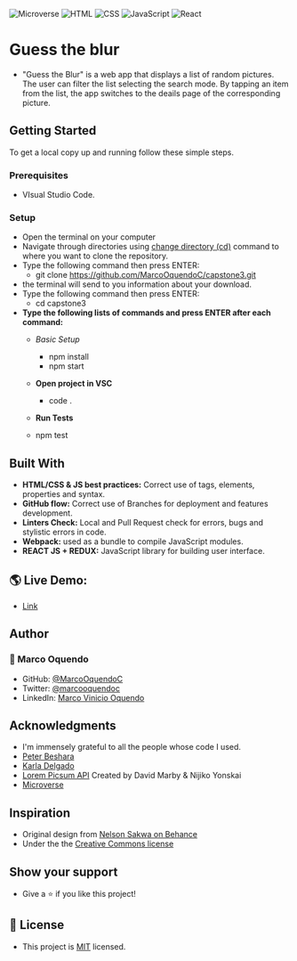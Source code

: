 ![Microverse](https://img.shields.io/badge/Microverse-blueviolet) ![HTML](https://img.shields.io/badge/-HTML-orange) ![CSS](https://img.shields.io/badge/-CSS-blue) ![JavaScript](https://img.shields.io/badge/-JavaScript-yellow) ![React](https://img.shields.io/badge/-React-61DAFB?style=flat-square&logo=react&logoColor=ffffff)

# Guess the blur
- "Guess the Blur" is a web app that displays a list of random pictures. The user can filter the list selecting the search mode. By tapping an item from the list, the app switches to the deails page of the corresponding picture.

## Getting Started
To get a local copy up and running follow these simple steps.

### Prerequisites
- VIsual Studio Code.

### Setup
- Open the terminal on your computer
- Navigate through directories using [change directory (cd)](https://www.howtogeek.com/659411/how-to-change-directories-in-command-prompt-on-windows-10) command to where you want to clone the repository.
- Type the following command then press ENTER: 
  - git clone https://github.com/MarcoOquendoC/capstone3.git
- the terminal will send to you information about your download.
- Type the following command then press ENTER: 
  - cd capstone3
- **Type the following lists of commands and press ENTER after each command:**
  - *Basic Setup*
    - npm install
    - npm start

  - **Open project in VSC**
    - code .

  - **Run Tests**
  - npm test

## Built With
- **HTML/CSS & JS best practices:** Correct use of tags, elements, properties and syntax.
- **GitHub flow:** Correct use of Branches for deployment and features development.
- **Linters Check:** Local and Pull Request check for errors, bugs and stylistic errors in code.
- **Webpack:** used as a bundle to compile JavaScript modules.
- **REACT JS + REDUX:** JavaScript library for building user interface.

## 🌎 Live Demo:
- [Link](https://feature-lastfunctionalities--friendly-rugelach-ed85f6.netlify.app/)

## Author
### 👤 Marco Oquendo
- GitHub: [@MarcoOquendoC](https://github.com/MarcoOquendoC)
- Twitter: [@marcooquendoc](https://twitter.com/marcooquendoc)
- LinkedIn: [Marco Vinicio Oquendo](https://www.linkedin.com/in/vinicio-oquendo-4a289156/)

## Acknowledgments
- I'm immensely grateful to all the people whose code I used.
- [Peter Beshara](https://github.com/Peter1907/)
- [Karla Delgado](https://github.com/karlavdelgadof)
- [Lorem Picsum API](https://picsum.photos/) Created by David Marby & Nijiko Yonskai
- [Microverse](https://microverse.org/)

## Inspiration
- Original design from [Nelson Sakwa on Behance](https://www.behance.net/gallery/31579789/Ballhead-App-(Free-PSDs))
- Under the the [Creative Commons license](https://creativecommons.org/licenses/by-nc/4.0/)

## Show your support
- Give a ⭐️ if you like this project!

## 📝 License
- This project is [MIT](./LICENSE) licensed.